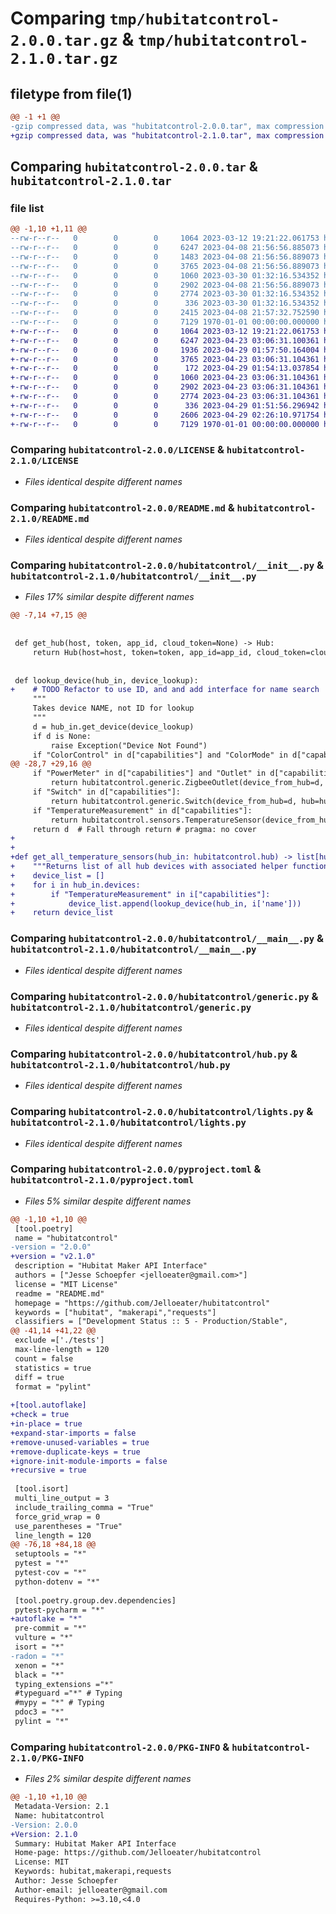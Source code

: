 # Comparing `tmp/hubitatcontrol-2.0.0.tar.gz` & `tmp/hubitatcontrol-2.1.0.tar.gz`

## filetype from file(1)

```diff
@@ -1 +1 @@
-gzip compressed data, was "hubitatcontrol-2.0.0.tar", max compression
+gzip compressed data, was "hubitatcontrol-2.1.0.tar", max compression
```

## Comparing `hubitatcontrol-2.0.0.tar` & `hubitatcontrol-2.1.0.tar`

### file list

```diff
@@ -1,10 +1,11 @@
--rw-r--r--   0        0        0     1064 2023-03-12 19:21:22.061753 hubitatcontrol-2.0.0/LICENSE
--rw-r--r--   0        0        0     6247 2023-04-08 21:56:56.885073 hubitatcontrol-2.0.0/README.md
--rw-r--r--   0        0        0     1483 2023-04-08 21:56:56.889073 hubitatcontrol-2.0.0/hubitatcontrol/__init__.py
--rw-r--r--   0        0        0     3765 2023-04-08 21:56:56.889073 hubitatcontrol-2.0.0/hubitatcontrol/__main__.py
--rw-r--r--   0        0        0     1060 2023-03-30 01:32:16.534352 hubitatcontrol-2.0.0/hubitatcontrol/generic.py
--rw-r--r--   0        0        0     2902 2023-04-08 21:56:56.889073 hubitatcontrol-2.0.0/hubitatcontrol/hub.py
--rw-r--r--   0        0        0     2774 2023-03-30 01:32:16.534352 hubitatcontrol-2.0.0/hubitatcontrol/lights.py
--rw-r--r--   0        0        0      336 2023-03-30 01:32:16.534352 hubitatcontrol-2.0.0/hubitatcontrol/sensors.py
--rw-r--r--   0        0        0     2415 2023-04-08 21:57:32.752590 hubitatcontrol-2.0.0/pyproject.toml
--rw-r--r--   0        0        0     7129 1970-01-01 00:00:00.000000 hubitatcontrol-2.0.0/PKG-INFO
+-rw-r--r--   0        0        0     1064 2023-03-12 19:21:22.061753 hubitatcontrol-2.1.0/LICENSE
+-rw-r--r--   0        0        0     6247 2023-04-23 03:06:31.100361 hubitatcontrol-2.1.0/README.md
+-rw-r--r--   0        0        0     1936 2023-04-29 01:57:50.164004 hubitatcontrol-2.1.0/hubitatcontrol/__init__.py
+-rw-r--r--   0        0        0     3765 2023-04-23 03:06:31.104361 hubitatcontrol-2.1.0/hubitatcontrol/__main__.py
+-rw-r--r--   0        0        0      172 2023-04-29 01:54:13.037854 hubitatcontrol-2.1.0/hubitatcontrol/environment.py
+-rw-r--r--   0        0        0     1060 2023-04-23 03:06:31.104361 hubitatcontrol-2.1.0/hubitatcontrol/generic.py
+-rw-r--r--   0        0        0     2902 2023-04-23 03:06:31.104361 hubitatcontrol-2.1.0/hubitatcontrol/hub.py
+-rw-r--r--   0        0        0     2774 2023-04-23 03:06:31.104361 hubitatcontrol-2.1.0/hubitatcontrol/lights.py
+-rw-r--r--   0        0        0      336 2023-04-29 01:51:56.296942 hubitatcontrol-2.1.0/hubitatcontrol/sensors.py
+-rw-r--r--   0        0        0     2606 2023-04-29 02:26:10.971754 hubitatcontrol-2.1.0/pyproject.toml
+-rw-r--r--   0        0        0     7129 1970-01-01 00:00:00.000000 hubitatcontrol-2.1.0/PKG-INFO
```

### Comparing `hubitatcontrol-2.0.0/LICENSE` & `hubitatcontrol-2.1.0/LICENSE`

 * *Files identical despite different names*

### Comparing `hubitatcontrol-2.0.0/README.md` & `hubitatcontrol-2.1.0/README.md`

 * *Files identical despite different names*

### Comparing `hubitatcontrol-2.0.0/hubitatcontrol/__init__.py` & `hubitatcontrol-2.1.0/hubitatcontrol/__init__.py`

 * *Files 17% similar despite different names*

```diff
@@ -7,14 +7,15 @@
 
 
 def get_hub(host, token, app_id, cloud_token=None) -> Hub:
     return Hub(host=host, token=token, app_id=app_id, cloud_token=cloud_token)
 
 
 def lookup_device(hub_in, device_lookup):
+    # TODO Refactor to use ID, and and add interface for name search
     """
     Takes device NAME, not ID for lookup
     """
     d = hub_in.get_device(device_lookup)
     if d is None:
         raise Exception("Device Not Found")
     if "ColorControl" in d["capabilities"] and "ColorMode" in d["capabilities"]:
@@ -28,7 +29,16 @@
     if "PowerMeter" in d["capabilities"] and "Outlet" in d["capabilities"]:
         return hubitatcontrol.generic.ZigbeeOutlet(device_from_hub=d, hub=hub_in)
     if "Switch" in d["capabilities"]:
         return hubitatcontrol.generic.Switch(device_from_hub=d, hub=hub_in)
     if "TemperatureMeasurement" in d["capabilities"]:
         return hubitatcontrol.sensors.TemperatureSensor(device_from_hub=d, hub=hub_in)
     return d  # Fall through return # pragma: no cover
+
+
+def get_all_temperature_sensors(hub_in: hubitatcontrol.hub) -> list[hubitatcontrol.sensors.TemperatureSensor]:
+    """Returns list of all hub devices with associated helper functions"""
+    device_list = []
+    for i in hub_in.devices:
+        if "TemperatureMeasurement" in i["capabilities"]:
+            device_list.append(lookup_device(hub_in, i['name']))
+    return device_list
```

### Comparing `hubitatcontrol-2.0.0/hubitatcontrol/__main__.py` & `hubitatcontrol-2.1.0/hubitatcontrol/__main__.py`

 * *Files identical despite different names*

### Comparing `hubitatcontrol-2.0.0/hubitatcontrol/generic.py` & `hubitatcontrol-2.1.0/hubitatcontrol/generic.py`

 * *Files identical despite different names*

### Comparing `hubitatcontrol-2.0.0/hubitatcontrol/hub.py` & `hubitatcontrol-2.1.0/hubitatcontrol/hub.py`

 * *Files identical despite different names*

### Comparing `hubitatcontrol-2.0.0/hubitatcontrol/lights.py` & `hubitatcontrol-2.1.0/hubitatcontrol/lights.py`

 * *Files identical despite different names*

### Comparing `hubitatcontrol-2.0.0/pyproject.toml` & `hubitatcontrol-2.1.0/pyproject.toml`

 * *Files 5% similar despite different names*

```diff
@@ -1,10 +1,10 @@
 [tool.poetry]
 name = "hubitatcontrol"
-version = "2.0.0"
+version = "v2.1.0"
 description = "Hubitat Maker API Interface"
 authors = ["Jesse Schoepfer <jelloeater@gmail.com>"]
 license = "MIT License"
 readme = "README.md"
 homepage = "https://github.com/Jelloeater/hubitatcontrol"
 keywords = ["hubitat", "makerapi","requests"]
 classifiers = ["Development Status :: 5 - Production/Stable",
@@ -41,14 +41,22 @@
 exclude =['./tests']
 max-line-length = 120
 count = false
 statistics = true
 diff = true
 format = "pylint"
 
+[tool.autoflake]
+check = true
+in-place = true
+expand-star-imports = false
+remove-unused-variables = true
+remove-duplicate-keys = true
+ignore-init-module-imports = false
+recursive = true
 
 [tool.isort]
 multi_line_output = 3
 include_trailing_comma = "True"
 force_grid_wrap = 0
 use_parentheses = "True"
 line_length = 120
@@ -76,18 +84,18 @@
 setuptools = "*"
 pytest = "*"
 pytest-cov = "*"
 python-dotenv = "*"
 
 [tool.poetry.group.dev.dependencies]
 pytest-pycharm = "*"
+autoflake = "*"
 pre-commit = "*"
 vulture = "*"
 isort = "*"
-radon = "*"
 xenon = "*"
 black = "*"
 typing_extensions ="*"
 #typeguard ="*" # Typing
 #mypy = "*" # Typing
 pdoc3 = "*"
 pylint = "*"
```

### Comparing `hubitatcontrol-2.0.0/PKG-INFO` & `hubitatcontrol-2.1.0/PKG-INFO`

 * *Files 2% similar despite different names*

```diff
@@ -1,10 +1,10 @@
 Metadata-Version: 2.1
 Name: hubitatcontrol
-Version: 2.0.0
+Version: 2.1.0
 Summary: Hubitat Maker API Interface
 Home-page: https://github.com/Jelloeater/hubitatcontrol
 License: MIT
 Keywords: hubitat,makerapi,requests
 Author: Jesse Schoepfer
 Author-email: jelloeater@gmail.com
 Requires-Python: >=3.10,<4.0
```

